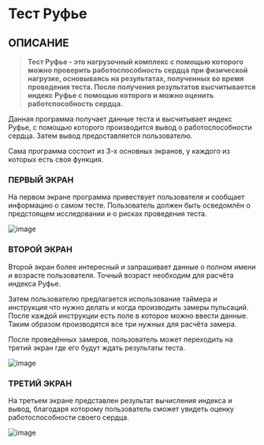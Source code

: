 # Тест Руфье
## ОПИСАНИЕ
> **Тест Руфье - это нагрузочный комплекс с помощью которого можно проверить работоспособность сердца при физической нагрузке, основываясь на результатах, полученных во время проведения теста. После получения результатов высчитывается индекс Руфье с помощью которого и можно оценить работспособность сердца.**



Данная программа получает данные теста и высчитывает индекс Руфье, с помощью которого производится вывод о работоспособности сердца. Затем вывод предоставляется пользователю.

Сама программа состоит из 3-х основных экранов, у каждого из которых есть своя функция. 

### ПЕРВЫЙ ЭКРАН

На первом экране программа привествует пользователя и сообщает информацию о самом тесте. Пользователь должен быть осведомлён о предстоящем исследовании и о рисках проведения теста.

![image](https://github.com/Kofe67/Test_Rufe/assets/143878848/92ad3945-3721-4db7-9ba3-3b786e81912d)


### ВТОРОЙ ЭКРАН

Второй экран более интересный и запрашивает данные о полном имени и возрасте пользователя. Точный возраст необходим для расчёта индекса Руфье.

Затем пользователю предлагается использование таймера и инструкция что нужно делать и когда производить замеры пульсаций. После каждой инструкции есть поле в которое можно ввести данные. Таким образом производятся все три нужных для расчёта замера. 

После проведённых замеров, пользователь может переходить на третий экран где его будут ждать результаты теста.

![image](https://github.com/Kofe67/Test_Rufe/assets/143878848/ea56eaec-8e21-4d27-bbc4-4223650165b6)


### ТРЕТИЙ ЭКРАН

На третьем экране представлен результат вычисления индекса и вывод, благодаря которому пользователь сможет увидеть оценку работоспособности своего сердца. 

![image](https://github.com/Kofe67/Test_Rufe/assets/143878848/2d7a9768-22db-4472-8265-fed658c2d840)
